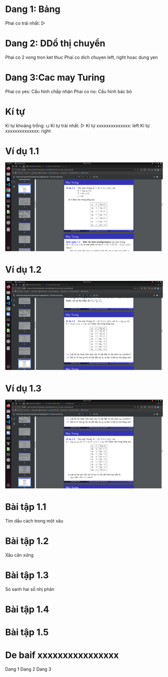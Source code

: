 # Dang 1: Bảng
Phai co      trái nhất: ▷
# Dang 2:  DDồ thị chuyển
Phai co      2 vong tron ket thuc
Phai co dich chuyen   left,  right hoac dung yen
# Dang 3:Cac may Turing
Phai co      yes: Cấu hình        chấp nhận
Phai co      no: Cấu hình        bác bỏ

 
# Kí tự
Kí tự khoảng trống: ⊔
Kí tự   trái nhất: ▷
Kí tự   xxxxxxxxxxxxxx: left
Kí tự   xxxxxxxxxxxxxx: right


# Ví dụ 1.1


![alt text](image-1.png)
# Ví dụ 1.2

![alt text](image.png)
# Ví dụ 1.3


![alt text](image-2.png)


# Bài tập 1.1 
Tìm dấu cách trong một xâu
# Bài tập 1.2
Xâu cân xứng
<!-- thuw a va b truowc -->
# Bài tập 1.3
So sanh hai số nhị phân
# Bài tập 1.4
<!-- 0i1i -->
# Bài tập 1.5
<!-- an bn cn -->


# De baif xxxxxxxxxxxxxxxx
Dang 1
Dang 2
Dang 3


<!-- chuyen1 sang 2 : ve truowsc, sau do code -->

<!-- Nghien cuu bt https://turingmachine.io -->

